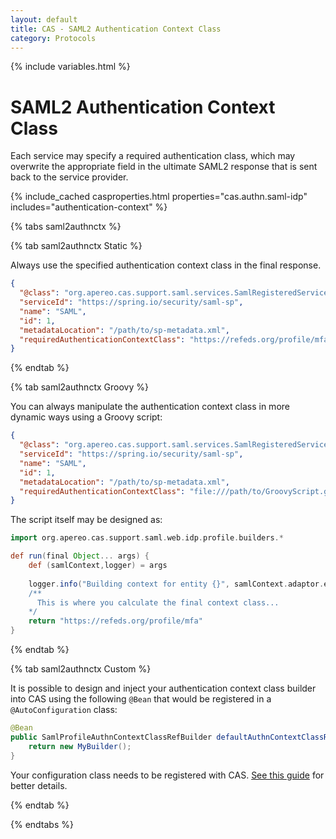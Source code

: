 ```yaml
---
layout: default
title: CAS - SAML2 Authentication Context Class
category: Protocols
---
```

{% include variables.html %}

# SAML2 Authentication Context Class

Each service may specify a required authentication class, which may overwrite the 
appropriate field in the ultimate SAML2 response that is sent back to the service provider. 

{% include_cached casproperties.html properties="cas.authn.saml-idp" includes="authentication-context" %}

{% tabs saml2authnctx %}

{% tab saml2authnctx Static %}
     
Always use the specified authentication context class in the final response.

```json
{
  "@class": "org.apereo.cas.support.saml.services.SamlRegisteredService",
  "serviceId": "https://spring.io/security/saml-sp",
  "name": "SAML",
  "id": 1,
  "metadataLocation": "/path/to/sp-metadata.xml",
  "requiredAuthenticationContextClass": "https://refeds.org/profile/mfa",
}
```

{% endtab %}

{% tab saml2authnctx Groovy %}

You can always manipulate the authentication context class in more dynamic ways using a Groovy script:

```json
{
  "@class": "org.apereo.cas.support.saml.services.SamlRegisteredService",
  "serviceId": "https://spring.io/security/saml-sp",
  "name": "SAML",
  "id": 1,
  "metadataLocation": "/path/to/sp-metadata.xml",
  "requiredAuthenticationContextClass": "file:///path/to/GroovyScript.groovy",
}
```

The script itself may be designed as:

```groovy
import org.apereo.cas.support.saml.web.idp.profile.builders.*

def run(final Object... args) {
    def (samlContext,logger) = args
    
    logger.info("Building context for entity {}", samlContext.adaptor.entityId)
    /**
      This is where you calculate the final context class...
    */
    return "https://refeds.org/profile/mfa"
}
```

{% endtab %}

{% tab saml2authnctx Custom %}

It is possible to design and inject your authentication context class builder
into CAS using the following `@Bean` that would be registered in a `@AutoConfiguration` class:

```java
@Bean
public SamlProfileAuthnContextClassRefBuilder defaultAuthnContextClassRefBuilder() {
    return new MyBuilder();
}
```

Your configuration class needs to be registered with 
CAS. [See this guide](../configuration/Configuration-Management-Extensions.html) for better details.

{% endtab %}

{% endtabs %}

